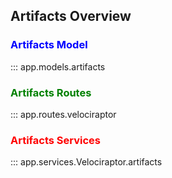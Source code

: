 ## Artifacts Overview

### <span style="color:blue">Artifacts Model</span>
::: app.models.artifacts
<br>

### <span style="color:green">Artifacts Routes</span>
::: app.routes.velociraptor
<br>

### <span style="color:red">Artifacts Services</span>
::: app.services.Velociraptor.artifacts

